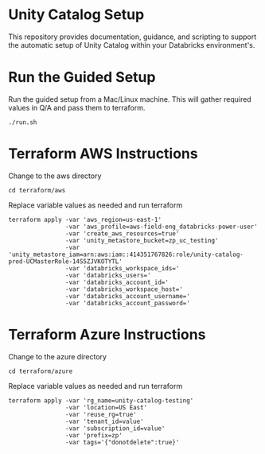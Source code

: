 # Unity Catalog Setup
This repository provides documentation, guidance, and scripting to support the automatic setup of Unity Catalog within your Databricks environment's.

# Run the Guided Setup
Run the guided setup from a Mac/Linux machine. This will gather required values in Q/A and pass them to terraform.
```commandline
./run.sh
```

# Terraform AWS Instructions
Change to the aws directory
```commandline
cd terraform/aws
```

Replace variable values as needed and run terraform

```commandline
terraform apply -var 'aws_region=us-east-1'
                -var 'aws_profile=aws-field-eng_databricks-power-user'
                -var 'create_aws_resources=true'
                -var 'unity_metastore_bucket=zp_uc_testing'
                -var 'unity_metastore_iam=arn:aws:iam::414351767826:role/unity-catalog-prod-UCMasterRole-14S5ZJVKOTYTL'
                -var 'databricks_workspace_ids='
                -var 'databricks_users='
                -var 'databricks_account_id='
                -var 'databricks_workspace_host='
                -var 'databricks_account_username='
                -var 'databricks_account_password='
```

# Terraform Azure Instructions
Change to the azure directory
```
cd terraform/azure
```

Replace variable values as needed and run terraform
```commandline
terraform apply -var 'rg_name=unity-catalog-testing' 
                -var 'location=US East'
                -var 'reuse_rg=true' 
                -var 'tenant_id=value' 
                -var 'subscription_id=value' 
                -var 'prefix=zp' 
                -var tags='{"donotdelete":true}'
```